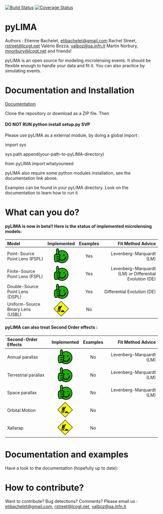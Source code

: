 [![Build Status](https://travis-ci.org/ebachelet/pyLIMA.svg?branch=master)](https://travis-ci.org/ebachelet/pyLIMA)
[![Coverage Status](https://coveralls.io/repos/github/ebachelet/pyLIMA/badge.svg?branch=master)](https://coveralls.io/github/ebachelet/pyLIMA?branch=master)

# pyLIMA

Authors : Etienne Bachelet, etibachelet@gmail.com 
	  Rachel Street, rstreet@lcogt.net
	  Valerio Bozza, valboz@sa.infn.it
	  Martin Norbury, mnorbury@lcogt.net
	  and friends!	

pyLIMA is an open source for modeling microlensing events.
It should be flexible enough to handle your data and fit it.
You can also practice by simulating events.

# Documentation and Installation


[Documentation](https://ebachelet.github.io/pyLIMA/)

Clone the repository or download as a ZIP file. Then

#### DO NOT RUN python install setup.py SVP



Please use pyLIMA as a external module, by doing a global import :

import sys

sys.path.append(your-path-to-pyLIMA-directory)

from pyLIMA import whatyouneed

pyLIMA also require some python modules installation, see the documentation link above.


Examples can be found in your pyLIMA directory. Look on the documentation to learn how to run it.



# What can you do?


#### pyLIMA is now in beta!! Here is the status of implemented microlensing models:

| Model | Implemented | Examples | Fit Method Advice | 
| :---         |     :---:      |:---: |    ---: |
| Point-Source Point Lens (PSPL)   | ![Alt text](./doc/HGF.png?raw=true)     | Yes | Levenberg-Marquardt (LM)     |
| Finite-Source Point Lens (FSPL)   |  ![Alt text](./doc/HGF.png?raw=true)      | Yes | Levenberg-Marquardt (LM) or Differential Evolution (DE)    |
| Double-Source Point Lens (DSPL)   | ![Alt text](./doc/HGF.png?raw=true)     |  Yes | Differential Evolution (DE)    |
| Uniform-Source Binary Lens (USBL)   | ![Alt text](./doc/WIP.png?raw=true)  | No |      |

#### pyLIMA can also treat Second Order effects :

| Second-Order Effects | Implemented | Examples |Fit Method Advice |
| :---         |     :---:      |   :---: |   ---: |
| Annual parallax   |  ![Alt text](./doc/HGF.png?raw=true)      | No | Levenberg-Marquardt (LM)     |
| Terrestrial parallax   |  ![Alt text](./doc/HGF.png?raw=true)     | No | Levenberg-Marquardt (LM) |
| Space parallax   |  ![Alt text](./doc/HGF.png?raw=true)      |  No| Levenberg-Marquardt (LM)    |
| Orbital Motion   | ![Alt text](./doc/WIP.png?raw=true)     | No |       |
| Xallarap   | ![Alt text](./doc/WIP.png?raw=true)    | No |       |

# Documentation and examples
Have a look to the documentation (hopefully up to date):



# How to contribute?

Want to contribute? Bug detections? Comments?
Please email us : etibachelet@gmail.com, rstreet@lcogt.net, valboz@sa.infn.it
